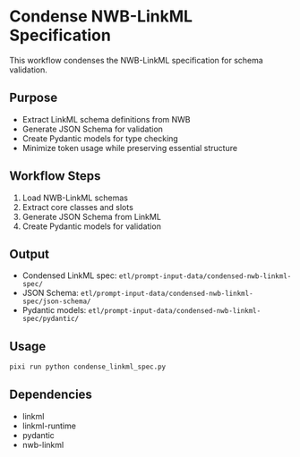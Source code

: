 # Condense NWB-LinkML Specification

This workflow condenses the NWB-LinkML specification for schema validation.

## Purpose
- Extract LinkML schema definitions from NWB
- Generate JSON Schema for validation
- Create Pydantic models for type checking
- Minimize token usage while preserving essential structure

## Workflow Steps
1. Load NWB-LinkML schemas
2. Extract core classes and slots
3. Generate JSON Schema from LinkML
4. Create Pydantic models for validation

## Output
- Condensed LinkML spec: `etl/prompt-input-data/condensed-nwb-linkml-spec/`
- JSON Schema: `etl/prompt-input-data/condensed-nwb-linkml-spec/json-schema/`
- Pydantic models: `etl/prompt-input-data/condensed-nwb-linkml-spec/pydantic/`

## Usage
```bash
pixi run python condense_linkml_spec.py
```

## Dependencies
- linkml
- linkml-runtime
- pydantic
- nwb-linkml